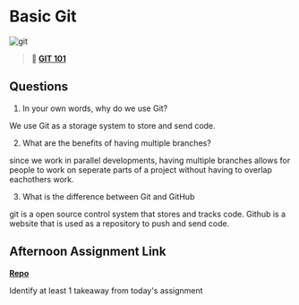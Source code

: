 # Basic Git

![git](https://git-scm.com/images/branching-illustration@2x.png)

> **📖 [GIT 101](https://codeworksacademy.com/fs-student-guide/resources/wk1/01-GIT)**

## Questions

1. In your own words, why do we use Git?

We use Git as a storage system to store and send code.

2. What are the benefits of having multiple branches?

since we work in parallel developments, having multiple branches allows for people to work on seperate parts of a project without having to overlap eachothers work.

3. What is the difference between Git and GitHub

git is a open source control system that stores and tracks code. Github is a website that is used as a repository to push and send code.

## Afternoon Assignment Link

**[Repo](https://github.com/Casey1224/<ASSIGNMENT_REPO>)**

Identify at least 1 takeaway from today's assignment
